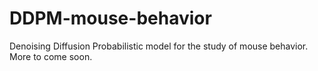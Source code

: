 # DDPM-mouse-behavior
Denoising Diffusion Probabilistic model for the study of mouse behavior.
More to come soon.
